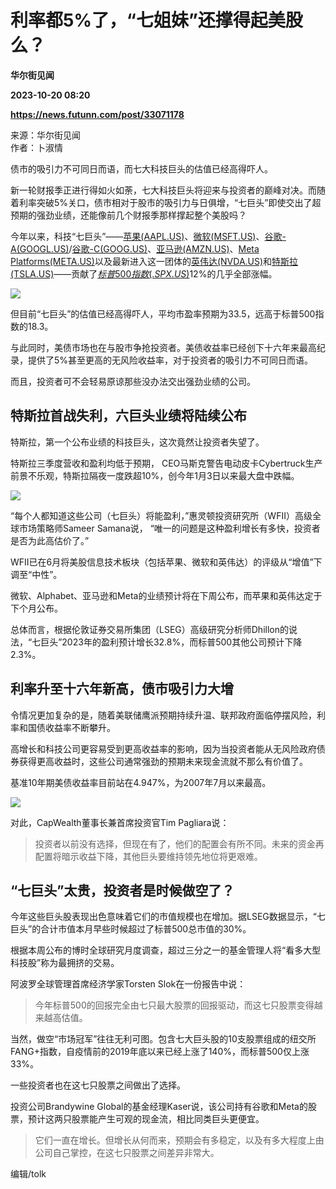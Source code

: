 # 利率都5%了，“七姐妹”还撑得起美股么？
**华尔街见闻**

**2023-10-20 08:20**

**https://news.futunn.com/post/33071178**

来源：华尔街见闻  
作者：卜淑情

债市的吸引力不可同日而语，而七大科技巨头的估值已经高得吓人。

新一轮财报季正进行得如火如荼，七大科技巨头将迎来与投资者的巅峰对决。而随着利率突破5%关口，债市相对于股市的吸引力与日俱增，“七巨头”即使交出了超预期的强劲业绩，还能像前几个财报季那样撑起整个美股吗？

今年以来，科技“七巨头”——[苹果(AAPL.US)](https://www.futunn.com/quote/stock?m=us&code=AAPL)、[微软(MSFT.US)](https://www.futunn.com/quote/stock?m=us&code=MSFT)、[谷歌-A(GOOGL.US)](https://www.futunn.com/quote/stock?m=us&code=GOOGL)/[谷歌-C(GOOG.US)](https://www.futunn.com/quote/stock?m=us&code=GOOG)、[亚马逊(AMZN.US)](https://www.futunn.com/quote/stock?m=us&code=AMZN)、[Meta Platforms(META.US)](https://www.futunn.com/quote/stock?m=us&code=META)以及最新进入这一团体的[英伟达(NVDA.US)](https://www.futunn.com/quote/stock?m=us&code=NVDA)和[特斯拉(TSLA.US)](https://www.futunn.com/quote/stock?m=us&code=TSLA)——贡献了[$标普500指数(.SPX.US)$](https://www.futunn.com/quote/stock?m=us&code=.SPX)12%的几乎全部涨幅。

![](https://postimg.futunn.com/16977821602365201352461.png)

但目前“七巨头”的估值已经高得吓人，平均市盈率预期为33.5，远高于标普500指数的18.3。

与此同时，美债市场也在与股市争抢投资者。美债收益率已经创下十六年来最高纪录，提供了5%甚至更高的无风险收益率，对于投资者的吸引力不可同日而语。

而且，投资者可不会轻易原谅那些没办法交出强劲业绩的公司。

特斯拉首战失利，六巨头业绩将陆续公布
------------------

特斯拉，第一个公布业绩的科技巨头，这次竟然让投资者失望了。

特斯拉三季度营收和盈利均低于预期， CEO马斯克警告电动皮卡Cybertruck生产前景不乐观，特斯拉隔夜一度跌超10%，创今年1月3日以来最大盘中跌幅。

![](https://postimg.futunn.com/16977821360806164342678.png)

“每个人都知道这些公司（七巨头）将能盈利，”惠灵顿投资研究所（WFII）高级全球市场策略师Sameer Samana说， “唯一的问题是这种盈利增长有多快，投资者是否为此高估价了。”

WFII已在6月将美股信息技术板块（包括苹果、微软和英伟达）的评级从“增值”下调至“中性”。

微软、Alphabet、亚马逊和Meta的业绩预计将在下周公布，而苹果和英伟达定于下个月公布。

总体而言，根据伦敦证券交易所集团（LSEG）高级研究分析师Dhillon的说法，“七巨头”2023年的盈利预计增长32.8%，而标普500其他公司预计下降2.3%。

利率升至十六年新高，债市吸引力大增
-----------------

令情况更加复杂的是，随着美联储鹰派预期持续升温、联邦政府面临停摆风险，利率和国债收益率不断攀升。

高增长和科技公司更容易受到更高收益率的影响，因为当投资者能从无风险政府债券获得更高收益时，这些公司通常强劲的预期未来现金流就不那么有价值了。

基准10年期美债收益率目前站在4.947%，为2007年7月以来最高。

![](https://postimg.futunn.com/16977821199044177961253.png)

对此，CapWealth董事长兼首席投资官Tim Pagliara说：

> 投资者以前没有选择，但现在有了，他们的配置会有所不同。未来的资金再配置将暗示收益下降，其他巨头要维持领先地位将更艰难。

“七巨头”太贵，投资者是时候做空了？
------------------

今年这些巨头股表现出色意味着它们的市值规模也在增加。据LSEG数据显示，“七巨头”的合计市值本月早些时候超过了标普500总市值的30%。

根据本周公布的博时全球研究月度调查，超过三分之一的基金管理人将“看多大型科技股”称为最拥挤的交易。

阿波罗全球管理首席经济学家Torsten Slok在一份报告中说：

> 今年标普500的回报完全由七只最大股票的回报驱动，而这七只股票变得越来越高估值。

当然，做空“市场冠军”往往无利可图。包含七大巨头股的10支股票组成的纽交所FANG+指数，自疫情前的2019年底以来已经上涨了140%，而标普500仅上涨33%。

一些投资者也在这七只股票之间做出了选择。

投资公司Brandywine Global的基金经理Kaser说，该公司持有谷歌和Meta的股票，预计这两只股票能产生可观的现金流，相比同类巨头更便宜。

> 它们一直在增长。但增长从何而来，预期会有多稳定，以及有多大程度上由公司自己掌控，在这七只股票之间差异非常大。

编辑/tolk